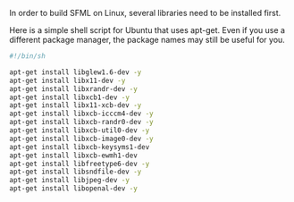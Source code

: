 In order to build SFML on Linux, several libraries need to be installed first.

Here is a simple shell script for Ubuntu that uses apt-get. Even if you use a different package manager, the package names may still be useful for you.
```sh
#!/bin/sh

apt-get install libglew1.6-dev -y
apt-get install libx11-dev -y
apt-get install libxrandr-dev -y
apt-get install libxcb1-dev -y
apt-get install libx11-xcb-dev -y
apt-get install libxcb-icccm4-dev -y
apt-get install libxcb-randr0-dev -y
apt-get install libxcb-util0-dev -y
apt-get install libxcb-image0-dev -y
apt-get install libxcb-keysyms1-dev
apt-get install libxcb-ewmh1-dev
apt-get install libfreetype6-dev -y
apt-get install libsndfile-dev -y
apt-get install libjpeg-dev -y
apt-get install libopenal-dev -y
```